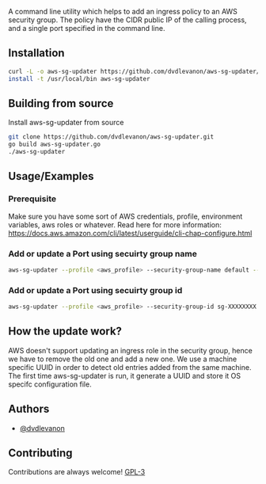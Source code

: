 
A command line utility which helps to add an ingress policy to an AWS security group. The policy have the CIDR public IP of the calling process, and a single port specified in the command line.


## Installation 

```bash 
curl -L -o aws-sg-updater https://github.com/dvdlevanon/aws-sg-updater/releases/download/0.0.1/aws-sg-updater-0.0.1-x68_64
install -t /usr/local/bin aws-sg-updater
```

## Building from source

Install aws-sg-updater from source

```bash
git clone https://github.com/dvdlevanon/aws-sg-updater.git
go build aws-sg-updater.go
./aws-sg-updater
```

## Usage/Examples

### Prerequisite
Make sure you have some sort of AWS credentials, profile, environment variables, aws roles or whatever. Read here for more information: https://docs.aws.amazon.com/cli/latest/userguide/cli-chap-configure.html

### Add or update a Port using secuirty group name
```bash
aws-sg-updater --profile <aws_profile> --security-group-name default --port 22
```

### Add or update a Port using secuirty group id
```bash
aws-sg-updater --profile <aws_profile> --security-group-id sg-XXXXXXXX --port 22
```

## How the update work?

AWS doesn't support updating an ingress role in the security group, hence we have to remove the old one and add a new one. We use a machine specific UUID in order to detect old entries added from the same machine. The first time aws-sg-updater is run, it generate a UUID and store it OS specifc configuration file.

  
## Authors

- [@dvdlevanon](https://www.github.com/dvdlevanon)

  
## Contributing

Contributions are always welcome!
[GPL-3](https://choosealicense.com/licenses/gpl-3.0//)
